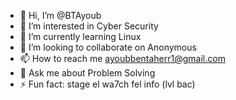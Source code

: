 - 👋 Hi, I’m @BTAyoub
- 👀 I’m interested in Cyber Security
- 🌱 I’m currently learning Linux
- 💞️ I’m looking to collaborate on Anonymous
- 📫 How to reach me ayoubbentaherr1@gmail.com
- 💬 Ask me about Problem Solving
- ⚡ Fun fact: stage el wa7ch fel info (lvl bac)
<!---
BTAyoub/BTAyoub is a ✨ special ✨ repository because its `README.md` (this file) appears on your GitHub profile.
You can click the Preview link to take a look at your changes.
--->
